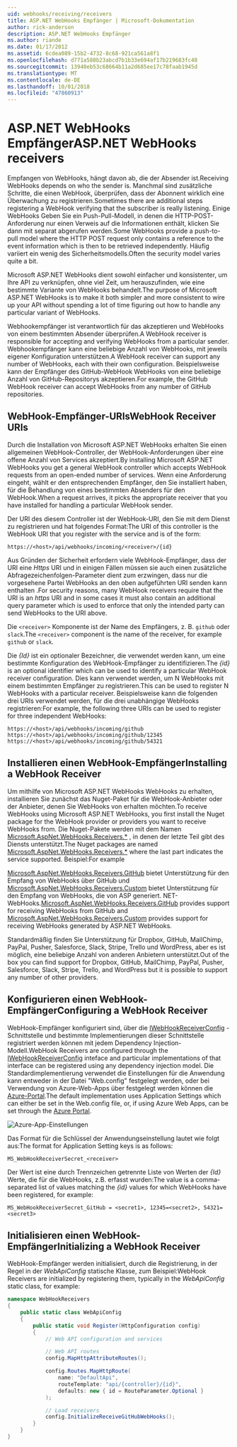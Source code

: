 ```yaml
---
uid: webhooks/receiving/receivers
title: ASP.NET WebHooks Empfänger | Microsoft-Dokumentation
author: rick-anderson
description: ASP.NET WebHooks Empfänger
ms.author: riande
ms.date: 01/17/2012
ms.assetid: 6cdea089-15b2-4732-8c68-921ca561a8f1
ms.openlocfilehash: d771a588b23abcd7b1b33e694af17b219683fc48
ms.sourcegitcommit: 13940eb53c68664b11a2d685ee17c78faab1945d
ms.translationtype: MT
ms.contentlocale: de-DE
ms.lasthandoff: 10/01/2018
ms.locfileid: "47860913"
---
```

# <a name="aspnet-webhooks-receivers"></a><span data-ttu-id="58127-103">ASP.NET WebHooks Empfänger</span><span class="sxs-lookup"><span data-stu-id="58127-103">ASP.NET WebHooks receivers</span></span>

<span data-ttu-id="58127-104">Empfangen von WebHooks, hängt davon ab, die der Absender ist.</span><span class="sxs-lookup"><span data-stu-id="58127-104">Receiving WebHooks depends on who the sender is.</span></span> <span data-ttu-id="58127-105">Manchmal sind zusätzliche Schritte, die einen WebHook, überprüfen, dass der Abonnent wirklich eine Überwachung zu registrieren.</span><span class="sxs-lookup"><span data-stu-id="58127-105">Sometimes there are additional steps registering a WebHook verifying that the subscriber is really listening.</span></span> <span data-ttu-id="58127-106">Einige WebHooks Geben Sie ein Push-Pull-Modell, in denen die HTTP-POST-Anforderung nur einen Verweis auf die Informationen enthält, klicken Sie dann mit separat abgerufen werden.</span><span class="sxs-lookup"><span data-stu-id="58127-106">Some WebHooks provide a push-to-pull model where the HTTP POST request only contains a reference to the event information which is then to be retrieved independently.</span></span> <span data-ttu-id="58127-107">Häufig variiert ein wenig des Sicherheitsmodells.</span><span class="sxs-lookup"><span data-stu-id="58127-107">Often the security model varies quite a bit.</span></span>

<span data-ttu-id="58127-108">Microsoft ASP.NET WebHooks dient sowohl einfacher und konsistenter, um Ihre API zu verknüpfen, ohne viel Zeit, um herauszufinden, wie eine bestimmte Variante von WebHooks behandelt.</span><span class="sxs-lookup"><span data-stu-id="58127-108">The purpose of Microsoft ASP.NET WebHooks is to make it both simpler and more consistent to wire up your API without spending a lot of time figuring out how to handle any particular variant of WebHooks.</span></span>

<span data-ttu-id="58127-109">Webhookempfänger ist verantwortlich für das akzeptieren und WebHooks von einem bestimmten Absender überprüfen.</span><span class="sxs-lookup"><span data-stu-id="58127-109">A WebHook receiver is responsible for accepting and verifying WebHooks from a particular sender.</span></span> <span data-ttu-id="58127-110">Webhookempfänger kann eine beliebige Anzahl von WebHooks, mit jeweils eigener Konfiguration unterstützen.</span><span class="sxs-lookup"><span data-stu-id="58127-110">A WebHook receiver can support any number of WebHooks, each with their own configuration.</span></span> <span data-ttu-id="58127-111">Beispielsweise kann der Empfänger des GitHub-WebHook WebHooks von eine beliebige Anzahl von GitHub-Repositorys akzeptieren.</span><span class="sxs-lookup"><span data-stu-id="58127-111">For example, the GitHub WebHook receiver can accept WebHooks from any number of GitHub repositories.</span></span>

## <a name="webhook-receiver-uris"></a><span data-ttu-id="58127-112">WebHook-Empfänger-URIs</span><span class="sxs-lookup"><span data-stu-id="58127-112">WebHook Receiver URIs</span></span>

<span data-ttu-id="58127-113">Durch die Installation von Microsoft ASP.NET WebHooks erhalten Sie einen allgemeinen WebHook-Controller, der WebHook-Anforderungen über eine offene Anzahl von Services akzeptiert.</span><span class="sxs-lookup"><span data-stu-id="58127-113">By installing Microsoft ASP.NET WebHooks you get a general WebHook controller which accepts WebHook requests from an open-ended number of services.</span></span> <span data-ttu-id="58127-114">Wenn eine Anforderung eingeht, wählt er den entsprechenden Empfänger, den Sie installiert haben, für die Behandlung von eines bestimmten Absenders für den WebHook.</span><span class="sxs-lookup"><span data-stu-id="58127-114">When a request arrives, it picks the appropriate receiver that you have installed for handling a particular WebHook sender.</span></span>

<span data-ttu-id="58127-115">Der URI des diesem Controller ist der WebHook-URI, den Sie mit dem Dienst zu registrieren und hat folgendes Format:</span><span class="sxs-lookup"><span data-stu-id="58127-115">The URI of this controller is the WebHook URI that you register with the service and is of the form:</span></span>

```
https://<host>/api/webhooks/incoming/<receiver>/{id}
```

<span data-ttu-id="58127-116">Aus Gründen der Sicherheit erfordern viele WebHook-Empfänger, dass der URI eine *Https* URI und in einigen Fällen müssen sie auch einen zusätzliche Abfragezeichenfolgen-Parameter dient zum erzwingen, dass nur die vorgesehene Partei WebHooks an den oben aufgeführten URI senden kann enthalten .</span><span class="sxs-lookup"><span data-stu-id="58127-116">For security reasons, many WebHook receivers require that the URI is an *https* URI and in some cases it must also contain an additional query parameter which is used to enforce that only the intended party can send WebHooks to the URI above.</span></span>

<span data-ttu-id="58127-117">Die `<receiver>` Komponente ist der Name des Empfängers, z. B. `github` oder `slack`.</span><span class="sxs-lookup"><span data-stu-id="58127-117">The `<receiver>` component is the name of the receiver, for example `github` or `slack`.</span></span>

<span data-ttu-id="58127-118">Die *{Id}* ist ein optionaler Bezeichner, die verwendet werden kann, um eine bestimmte Konfiguration des WebHook-Empfänger zu identifizieren.</span><span class="sxs-lookup"><span data-stu-id="58127-118">The *{id}* is an optional identifier which can be used to identify a particular WebHook receiver configuration.</span></span> <span data-ttu-id="58127-119">Dies kann verwendet werden, um N WebHooks mit einem bestimmten Empfänger zu registrieren.</span><span class="sxs-lookup"><span data-stu-id="58127-119">This can be used to register N WebHooks with a particular receiver.</span></span> <span data-ttu-id="58127-120">Beispielsweise kann die folgenden drei URIs verwendet werden, für die drei unabhängige WebHooks registrieren:</span><span class="sxs-lookup"><span data-stu-id="58127-120">For example, the following three URIs can be used to register for three independent WebHooks:</span></span>

```
https://<host>/api/webhooks/incoming/github
https://<host>/api/webhooks/incoming/github/12345
https://<host>/api/webhooks/incoming/github/54321
```

## <a name="installing-a-webhook-receiver"></a><span data-ttu-id="58127-121">Installieren einen WebHook-Empfänger</span><span class="sxs-lookup"><span data-stu-id="58127-121">Installing a WebHook Receiver</span></span>

<span data-ttu-id="58127-122">Um mithilfe von Microsoft ASP.NET WebHooks WebHooks zu erhalten, installieren Sie zunächst das Nuget-Paket für die WebHook-Anbieter oder der Anbieter, denen Sie WebHooks von erhalten möchten.</span><span class="sxs-lookup"><span data-stu-id="58127-122">To receive WebHooks using Microsoft ASP.NET WebHooks, you first install the Nuget package for the WebHook provider or providers you want to receive WebHooks from.</span></span> <span data-ttu-id="58127-123">Die Nuget-Pakete werden mit dem Namen [Microsoft.AspNet.WebHooks.Receivers.\*](https://www.nuget.org/packages?q=Microsoft.AspNet.WebHooks.Receivers) , in denen der letzte Teil gibt des Diensts unterstützt.</span><span class="sxs-lookup"><span data-stu-id="58127-123">The Nuget packages are named [Microsoft.AspNet.WebHooks.Receivers.\*](https://www.nuget.org/packages?q=Microsoft.AspNet.WebHooks.Receivers) where the last part indicates the service supported.</span></span> <span data-ttu-id="58127-124">Beispiel:</span><span class="sxs-lookup"><span data-stu-id="58127-124">For example</span></span>

<span data-ttu-id="58127-125">[Microsoft.AspNet.WebHooks.Receivers.GitHub](https://www.nuget.org/packages?q=Microsoft.AspNet.WebHooks.Receivers.GitHub) bietet Unterstützung für den Empfang von WebHooks über GitHub und [Microsoft.AspNet.WebHooks.Receivers.Custom](https://www.nuget.org/packages?q=Microsoft.AspNet.WebHooks.Receivers.Custom) bietet Unterstützung für den Empfang von WebHooks, die von ASP generiert. NET-WebHooks.</span><span class="sxs-lookup"><span data-stu-id="58127-125">[Microsoft.AspNet.WebHooks.Receivers.GitHub](https://www.nuget.org/packages?q=Microsoft.AspNet.WebHooks.Receivers.GitHub) provides support for receiving WebHooks from GitHub and [Microsoft.AspNet.WebHooks.Receivers.Custom](https://www.nuget.org/packages?q=Microsoft.AspNet.WebHooks.Receivers.Custom) provides support for receiving WebHooks generated by ASP.NET WebHooks.</span></span>

<span data-ttu-id="58127-126">Standardmäßig finden Sie Unterstützung für Dropbox, GitHub, MailChimp, PayPal, Pusher, Salesforce, Slack, Stripe, Trello und WordPress, aber es ist möglich, eine beliebige Anzahl von anderen Anbietern unterstützt.</span><span class="sxs-lookup"><span data-stu-id="58127-126">Out of the box you can find support for Dropbox, GitHub, MailChimp, PayPal, Pusher, Salesforce, Slack, Stripe, Trello, and WordPress but it is possible to support any number of other providers.</span></span>

## <a name="configuring-a-webhook-receiver"></a><span data-ttu-id="58127-127">Konfigurieren einen WebHook-Empfänger</span><span class="sxs-lookup"><span data-stu-id="58127-127">Configuring a WebHook Receiver</span></span>

<span data-ttu-id="58127-128">WebHook-Empfänger konfiguriert sind, über die [IWebHookReceiverConfig](https://github.com/aspnet/WebHooks/blob/master/src/Microsoft.AspNet.WebHooks.Receivers/WebHooks/IWebHookReceiverConfig.cs) -Schnittstelle und bestimmte Implementierungen dieser Schnittstelle registriert werden können mit jedem Dependency Injection-Modell.</span><span class="sxs-lookup"><span data-stu-id="58127-128">WebHook Receivers are configured through the [IWebHookReceiverConfig](https://github.com/aspnet/WebHooks/blob/master/src/Microsoft.AspNet.WebHooks.Receivers/WebHooks/IWebHookReceiverConfig.cs) inteface and particular implementations of that interface can be registered using any dependency injection model.</span></span> <span data-ttu-id="58127-129">Die Standardimplementierung verwendet die Einstellungen für die Anwendung kann entweder in der Datei "Web.config" festgelegt werden, oder bei Verwendung von Azure-Web-Apps über festgelegt werden können die [Azure-Portal](https://portal.azure.com/).</span><span class="sxs-lookup"><span data-stu-id="58127-129">The default implementation uses Application Settings which can either be set in the Web.config file, or, if using Azure Web Apps, can be set through the [Azure Portal](https://portal.azure.com/).</span></span>

![Azure-App-Einstellungen](_static/AzureAppSettings.png)

<span data-ttu-id="58127-131">Das Format für die Schlüssel der Anwendungseinstellung lautet wie folgt aus:</span><span class="sxs-lookup"><span data-stu-id="58127-131">The format for Application Setting keys is as follows:</span></span>

```
MS_WebHookReceiverSecret_<receiver>
```

<span data-ttu-id="58127-132">Der Wert ist eine durch Trennzeichen getrennte Liste von Werten der *{Id}* Werte, die für die WebHooks, z.B. erfasst wurden:</span><span class="sxs-lookup"><span data-stu-id="58127-132">The value is a comma-separated list of values matching the *{id}* values for which WebHooks have been registered, for example:</span></span>

```
MS_WebHookReceiverSecret_GitHub = <secret1>, 12345=<secret2>, 54321=<secret3>
```

## <a name="initializing-a-webhook-receiver"></a><span data-ttu-id="58127-133">Initialisieren einen WebHook-Empfänger</span><span class="sxs-lookup"><span data-stu-id="58127-133">Initializing a WebHook Receiver</span></span>

<span data-ttu-id="58127-134">WebHook-Empfänger werden initialisiert, durch die Registrierung, in der Regel in der *WebApiConfig* statische Klasse, zum Beispiel:</span><span class="sxs-lookup"><span data-stu-id="58127-134">WebHook Receivers are initialized by registering them, typically in the *WebApiConfig* static class, for example:</span></span>

```csharp
namespace WebHookReceivers
{
    public static class WebApiConfig
    {
        public static void Register(HttpConfiguration config)
        {
            // Web API configuration and services

            // Web API routes
            config.MapHttpAttributeRoutes();

            config.Routes.MapHttpRoute(
                name: "DefaultApi",
                routeTemplate: "api/{controller}/{id}",
                defaults: new { id = RouteParameter.Optional }
            );

            // Load receivers
            config.InitializeReceiveGitHubWebHooks();
        }
    }
}
```
